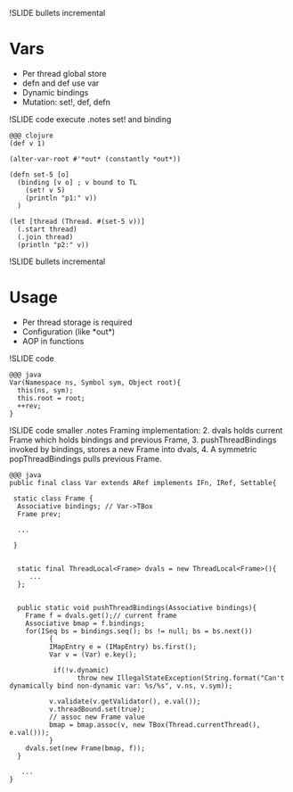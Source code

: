 !SLIDE bullets incremental 
# Vars 

* Per thread global store
* defn and def use var
* Dynamic bindings 
* Mutation: set!, def, defn

!SLIDE code execute
.notes set! and binding

    @@@ clojure
    (def v 1)

    (alter-var-root #'*out* (constantly *out*))

    (defn set-5 [o] 
      (binding [v o] ; v bound to TL
        (set! v 5)
        (println "p1:" v))
      )

    (let [thread (Thread. #(set-5 v))]
      (.start thread)
      (.join thread)
      (println "p2:" v)) 

!SLIDE bullets incremental 
# Usage 

* Per thread storage is required
* Configuration (like \*out\*)
* AOP in functions


!SLIDE code 

    @@@ java
    Var(Namespace ns, Symbol sym, Object root){
      this(ns, sym);
      this.root = root;
      ++rev;
    }

!SLIDE code smaller
.notes 
Framing implementation:
 2. dvals holds current Frame which holds bindings and previous Frame, 
 3. pushThreadBindings invoked by bindings, stores a new Frame into dvals,
 4. A symmetric popThreadBindings pulls previous Frame.

    @@@ java
    public final class Var extends ARef implements IFn, IRef, Settable{

     static class Frame {
	  Associative bindings; // Var->TBox
	  Frame prev;

      ...
	
     }


      static final ThreadLocal<Frame> dvals = new ThreadLocal<Frame>(){
         ...
      };
      
   
      public static void pushThreadBindings(Associative bindings){
        Frame f = dvals.get();// current frame
        Associative bmap = f.bindings;
        for(ISeq bs = bindings.seq(); bs != null; bs = bs.next())
              {
              IMapEntry e = (IMapEntry) bs.first();
              Var v = (Var) e.key();
  
               if(!v.dynamic)
                     throw new IllegalStateException(String.format("Can't dynamically bind non-dynamic var: %s/%s", v.ns, v.sym));

              v.validate(v.getValidator(), e.val());
              v.threadBound.set(true);
              // assoc new Frame value
              bmap = bmap.assoc(v, new TBox(Thread.currentThread(), e.val()));
              }
        dvals.set(new Frame(bmap, f));
      }
   
       ...
    }



